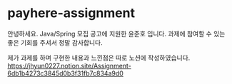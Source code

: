 # payhere-assignment
안녕하세요. Java/Spring 모집 공고에 지원한 윤준호 입니다.
과제에 참여할 수 있는 좋은 기회를 주셔서 정말 감사합니다.

제가 과제를 하며 구현한 내용과 느낀점은 따로 노션에 작성하였습니다.
https://jhyun0227.notion.site/Assignment-6db1b4273c3845d0b3f31fb7c834a9d0
